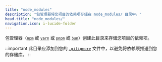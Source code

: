 ```yaml
---
title: "node_modules"
description: "包管理器将您项目的依赖项存储在 node_modules/ 目录中。"
head.title: "node_modules/"
navigation.icon: i-lucide-folder
---
```


包管理器（[`npm`](https://docs.npmjs.com/cli/commands/npm) 或 [`yarn`](https://yarnpkg.com) 或 [`pnpm`](https://pnpm.io/cli/install) 或 [`bun`](https://bun.sh/package-manager)）创建此目录来存储您项目的依赖项。

::important
此目录应添加到您的 [`.gitignore`](/docs/guide/directory-structure/gitignore) 文件中，以避免将依赖项推送到您的存储库。
::
